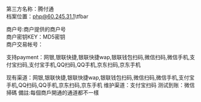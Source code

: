 第三方名称：腾付通  
档案位置：php@60.245.31.1\tfbar
 
商户号:商户提供的商户号  
商户密钥KEY：MD5密钥  
商户交易帐号：
 
支持payment：网银,银联快捷,银联快捷wap,银联钱包扫码,微信扫码,微信手机,支付宝扫码,支付宝手机,QQ扫码,QQ手机,京东扫码,京东手机
 
现有渠道：网银,银联快捷,银联快捷wap,银联钱包扫码,微信扫码,微信手机,支付宝手机,QQ扫码,QQ手机,京东扫码,京东手机
维护渠道：支付宝扫码
测试到账：微信掃碼
備註:每個商戶開通的通道都不一樣

